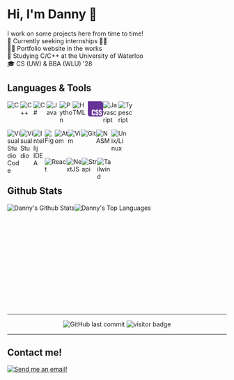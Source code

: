 # Hi, I'm Danny 👋

I work on some projects here from time to time!
<br>
💼 Currently seeking internships 🤞🙏
<br>
🧑‍💻 Portfolio website in the works
<br>
📖 Studying C/C++ at the University of Waterloo
<br>
🎓 CS (UW) & BBA (WLU) '28

## Languages & Tools

[<img align="left" alt="C" width="30px" src="https://upload.wikimedia.org/wikipedia/commons/thumb/1/18/C_Programming_Language.svg/695px-C_Programming_Language.svg.png" />](https://www.cprogramming.com/)
[<img align="left" alt="C++" width="30px" src="https://isocpp.org/assets/images/cpp_logo.png" />](https://isocpp.org/)
[<img align="left" alt="C#" width="30px" src="https://upload.wikimedia.org/wikipedia/commons/thumb/b/bd/Logo_C_sharp.svg/910px-Logo_C_sharp.svg.png" />](https://learn.microsoft.com/en-us/dotnet/csharp/)
[<img align="left" alt="Java" width="30px" src="https://upload.wikimedia.org/wikipedia/en/thumb/3/30/Java_programming_language_logo.svg/1200px-Java_programming_language_logo.svg.png" />](https://www.oracle.com/ca-en/java/technologies/)
[<img align="left" alt="Python" width="30px" src="https://upload.wikimedia.org/wikipedia/commons/thumb/c/c3/Python-logo-notext.svg/640px-Python-logo-notext.svg.png" />](https://www.python.org/)
[<img align="left" alt="HTML" width="35px" src="https://upload.wikimedia.org/wikipedia/commons/thumb/6/61/HTML5_logo_and_wordmark.svg/1200px-HTML5_logo_and_wordmark.svg.png" />]()
[<img align="left" alt="CSS" width="35px" src="https://raw.githubusercontent.com/github/explore/6c6508f34230f0ac0d49e847a326429eefbfc030/topics/css/css.png" />]()
[<img align="left" alt="Javascript" width="35px" src="https://cdn.iconscout.com/icon/free/png-256/free-javascript-2038874-1720087.png" />]()
[<img align="left" alt="Typescript" width="35px" src="https://upload.wikimedia.org/wikipedia/commons/thumb/4/4c/Typescript_logo_2020.svg/2048px-Typescript_logo_2020.svg.png" />]()

<br />
<br />
<br>

[<img align="left" alt="Visual Studio Code" width="30px" src="https://upload.wikimedia.org/wikipedia/commons/thumb/9/9a/Visual_Studio_Code_1.35_icon.svg/2048px-Visual_Studio_Code_1.35_icon.svg.png" />](https://code.visualstudio.com/)
[<img align="left" alt="Visual Studio" width="30px" src="https://upload.wikimedia.org/wikipedia/commons/thumb/2/2c/Visual_Studio_Icon_2022.svg/1200px-Visual_Studio_Icon_2022.svg.png" />](https://visualstudio.microsoft.com/)
[<img align="left" alt="Intellij IDEA" width="26px" src="https://upload.wikimedia.org/wikipedia/commons/thumb/9/9c/IntelliJ_IDEA_Icon.svg/1024px-IntelliJ_IDEA_Icon.svg.png" />](https://www.jetbrains.com/idea/)
[<img align="left" alt="Figma" width="23px" height="35px" src="https://upload.wikimedia.org/wikipedia/commons/thumb/3/33/Figma-logo.svg/1200px-Figma-logo.svg.png" />]()
[<img align="left" alt="Atom" width="30px" src="https://raw.githubusercontent.com/zeke/atom-icon/master/old-icon/2.png" />](https://atom.io/)
[<img align="left" alt="Vim" width="30px" src="https://upload.wikimedia.org/wikipedia/commons/thumb/9/9f/Vimlogo.svg/1022px-Vimlogo.svg.png" />](https://www.vim.org/)
[<img align="left" alt="Git" width="35px" src="https://git-scm.com/images/logos/downloads/Git-Icon-1788C.png" />]()
[<img align="left" alt="NASM" width="35px" src="https://www.herminos.site/_next/static/media/NASM.60abf161.svg" />](https://www.nasm.us/)
[<img align="left" alt="Unix/Linux" width="35px" src="https://upload.wikimedia.org/wikipedia/commons/thumb/3/35/Tux.svg/1200px-Tux.svg.png" />]()


<br />
<br />
<br>

[<img align="left" alt="React" width="50px" src="https://download.logo.wine/logo/React_(web_framework)/React_(web_framework)-Logo.wine.png" />]()
[<img align="left" alt="NextJS" width="35px" src="https://www.datocms-assets.com/98835/1684410508-image-7.png" />]()
[<img align="left" alt="Strapi" width="35px" src="https://images.spr.so/cdn-cgi/imagedelivery/j42No7y-dcokJuNgXeA0ig/32f3a89c-99c4-466f-8536-dd75f65fa320/Strapi-Monogram/w=256,quality=90,fit=scale-down" />]()
[<img align="left" alt="Tailwind" width="35px" src="https://upload.wikimedia.org/wikipedia/commons/thumb/d/d5/Tailwind_CSS_Logo.svg/2560px-Tailwind_CSS_Logo.svg.png" />]()


<br />
<br />

## Github Stats   

<p align="center">    
   <img align="left" alt="Danny's Github Stats" src="https://github-readme-stats.vercel.app/api?username=Danh295&show_icons=true&hide_border=true&bg_color=020122&title_color=48AF40&text_color=C3C3C3&icon_color=4ABB41&border_radius=30" />
   <img align="left" alt="Danny's Top Languages" src="(https://github-readme-stats.vercel.app/api/top-langs/?username=Danh295&layout=compact&show_icons=true&hide_border=true&bg_color=020122&title_color=48AF40&text_color=C3C3C3&icon_color=4ABB41&border_radius=30" />
</p>

<br />
<br />
<br />
<br />
<br />
<br />
<br />
<br />
<br />
<br />
<br />
<br />
<br />
<br />

---

<p  align="center">
  <img src="https://img.shields.io/github/last-commit/Danh295/Danh295" alt="GitHub last commit"/>
  <img src="https://komarev.com/ghpvc/?username=Danh295&color=4ABB41" alt="visitor badge"/>
</p>

---

## Contact me!
[<img alt="Send me an email!" width="120px" src="https://ssl.gstatic.com/ui/v1/icons/mail/rfr/logo_gmail_lockup_dark_1x_r2.png" />](mailto:hudanny295@gmail.com/)


